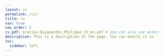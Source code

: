 ```yaml
---
layout: cv
permalink: /cv/
title: cv
nav: true
nav_order: 5
cv_pdf: Gratias-Quiquandon_Philippe_CV_en.pdf # you can also use external links here
description: This is a description of the page. You can modify it in '_pages/cv.md'. You can also change or remove the top pdf download button.
toc:
  sidebar: left
---
```

